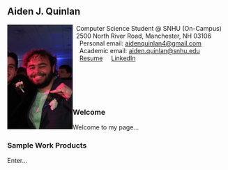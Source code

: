 ## Aiden J. Quinlan

<img src="SiteFiles/AQ.JPEG" align="left" width=150>&nbsp; Computer Science Student @ SNHU (On-Campus) <br/>
&nbsp; 2500 North River Road, Manchester, NH 03106 <br/>
&nbsp; &nbsp; Personal email: aidenquinlan4@gmail.com<br/>
&nbsp; &nbsp; Academic email: aiden.quinlan@snhu.edu<br/>
&nbsp; &nbsp; [Resume](https://aquin04.github.io/SiteFiles/Resume.pdf)
&nbsp; &nbsp; [LinkedIn](https://www.linkedin.com/in/aiden-quinlan-94559729a/)

<br/>
<br/>
<br/>
<br/>

### Welcome

Welcome to my page...

### Sample Work Products

Enter...
